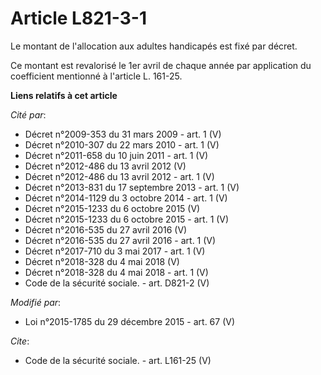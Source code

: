 # Article L821-3-1

Le montant de l'allocation aux adultes handicapés est fixé par décret. 

Ce montant est revalorisé le 1er avril de chaque année par application du coefficient mentionné à l'article L. 161-25.

**Liens relatifs à cet article**

_Cité par_:

  - Décret n°2009-353 du 31 mars 2009 - art. 1 (V)
  - Décret n°2010-307 du 22 mars 2010 - art. 1 (V)
  - Décret n°2011-658 du 10 juin 2011 - art. 1 (V)
  - Décret n°2012-486 du 13 avril 2012 (V)
  - Décret n°2012-486 du 13 avril 2012 - art. 1 (V)
  - Décret n°2013-831 du 17 septembre 2013 - art. 1 (V)
  - Décret n°2014-1129 du 3 octobre 2014 - art. 1 (V)
  - Décret n°2015-1233 du 6 octobre 2015 (V)
  - Décret n°2015-1233 du 6 octobre 2015 - art. 1 (V)
  - Décret n°2016-535 du 27 avril 2016 (V)
  - Décret n°2016-535 du 27 avril 2016 - art. 1 (V)
  - Décret n°2017-710 du 3 mai 2017 - art. 1 (V)
  - Décret n°2018-328 du 4 mai 2018 (V)
  - Décret n°2018-328 du 4 mai 2018 - art. 1 (V)
  - Code de la sécurité sociale. - art. D821-2 (V)

_Modifié par_:

  - Loi n°2015-1785 du 29 décembre 2015 - art. 67 (V)

_Cite_:

  - Code de la sécurité sociale. - art. L161-25 (V)
